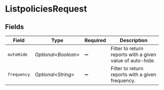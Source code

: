 # ListpoliciesRequest


## Fields

| Field                                                     | Type                                                      | Required                                                  | Description                                               |
| --------------------------------------------------------- | --------------------------------------------------------- | --------------------------------------------------------- | --------------------------------------------------------- |
| `autoHide`                                                | *Optional\<Boolean>*                                      | :heavy_minus_sign:                                        | Filter to return reports with a given value of auto-hide. |
| `frequency`                                               | *Optional\<String>*                                       | :heavy_minus_sign:                                        | Filter to return reports with a given frequency.          |